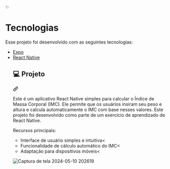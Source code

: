 

✨ <h1> Tecnologias</h1>
Esse projeto foi desenvolvido com as seguintes tecnologias:
<ul dir="auto">
<li><a href="https://expo.io/" rel="nofollow">Expo</a></li><li><a href="https://reactnative.dev/" rel="nofollow">React Native</a></li>


<div class="markdown-heading" dir="auto"><h2 tabindex="-1" class="heading-element" dir="auto">💻 Projeto</h2><a id="user-content--projeto" class="anchor" aria-label="Permalink: 💻 Projeto" href="#-projeto"><svg class="octicon octicon-link" viewBox="0 0 16 16" version="1.1" width="16" height="16" aria-hidden="true"><path d="m7.775 3.275 1.25-1.25a3.5 3.5 0 1 1 4.95 4.95l-2.5 2.5a3.5 3.5 0 0 1-4.95 0 .751.751 0 0 1 .018-1.042.751.751 0 0 1 1.042-.018 1.998 1.998 0 0 0 2.83 0l2.5-2.5a2.002 2.002 0 0 0-2.83-2.83l-1.25 1.25a.751.751 0 0 1-1.042-.018.751.751 0 0 1-.018-1.042Zm-4.69 9.64a1.998 1.998 0 0 0 2.83 0l1.25-1.25a.751.751 0 0 1 1.042.018.751.751 0 0 1 .018 1.042l-1.25 1.25a3.5 3.5 0 1 1-4.95-4.95l2.5-2.5a3.5 3.5 0 0 1 4.95 0 .751.751 0 0 1-.018 1.042.751.751 0 0 1-1.042.018 1.998 1.998 0 0 0-2.83 0l-2.5 2.5a1.998 1.998 0 0 0 0 2.83Z"></path></svg></a></div>

Este é um aplicativo React Native simples para calcular o Índice de Massa Corporal (IMC). Ele permite que os usuários insiram seu peso e altura e calcula automaticamente o IMC com base nesses valores. Este projeto foi desenvolvido como parte de um exercício de aprendizado de React Native.

Recursos principais:
<ul dir="auto">
<li>Interface de usuário simples e intuitiva<</li>
<li>Funcionalidade de cálculo automático do IMC<</li>
<li>Adaptação para dispositivos móveis<</li> </ul>



![Captura de tela 2024-05-10 202619](https://github.com/felipexavier26/react-native-imc/assets/103685054/366a21f9-9f8a-46a3-89af-e0e2907be381)
